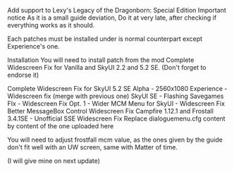 Add support to Lexy's Legacy of the Dragonborn: Special Edition
Important notice
As it is a small guide deviation, Do it at very late, after checking if everything works as it should.

Each patches must be installed under is normal counterpart except Experience's one.

Installation
You will need to install patch from the mod Complete Widescreen Fix for Vanilla and SkyUI 2.2 and 5.2 SE. (Don't forget to endorse it)

Complete Widescreen Fix for SkyUI 5.2 SE Alpha - 2560x1080
Experience - Widescreen fix (merge with previous one)
SkyUI SE - Flashing Savegames FIx - Widescreen Fix
Opt. 1 - Wider MCM Menu for SkyUI - Widescreen Fix
Better MessageBox Control Widescreen Fix
Campfire 1.12.1 and Frostall 3.4.1SE - Unofficial SSE Widescreen Fix
Replace dialoguemenu.cfg content by content of the one uploaded here

You will need to adjust frostfall mcm value, as the ones given by the guide don't fit well with an UW screen, same with Matter of time.

(I will give mine on next update)
